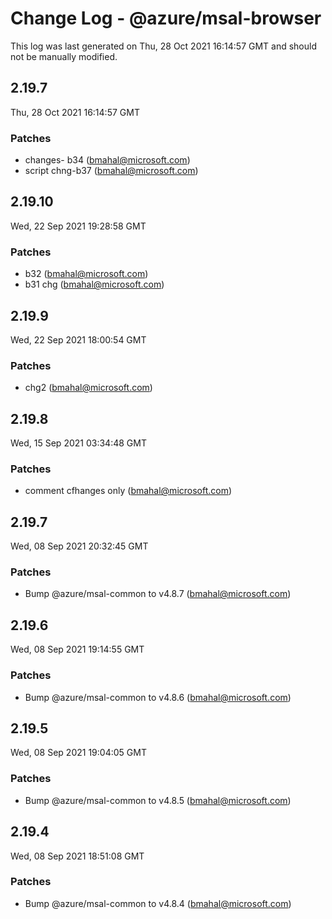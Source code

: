 # Change Log - @azure/msal-browser

This log was last generated on Thu, 28 Oct 2021 16:14:57 GMT and should not be manually modified.

<!-- Start content -->

## 2.19.7

Thu, 28 Oct 2021 16:14:57 GMT

### Patches

- changes- b34 (bmahal@microsoft.com)
- script chng-b37 (bmahal@microsoft.com)

## 2.19.10

Wed, 22 Sep 2021 19:28:58 GMT

### Patches

- b32 (bmahal@microsoft.com)
- b31 chg (bmahal@microsoft.com)

## 2.19.9

Wed, 22 Sep 2021 18:00:54 GMT

### Patches

- chg2   (bmahal@microsoft.com)

## 2.19.8

Wed, 15 Sep 2021 03:34:48 GMT

### Patches

- comment cfhanges only  (bmahal@microsoft.com)

## 2.19.7

Wed, 08 Sep 2021 20:32:45 GMT

### Patches

- Bump @azure/msal-common to v4.8.7 (bmahal@microsoft.com)

## 2.19.6

Wed, 08 Sep 2021 19:14:55 GMT

### Patches

- Bump @azure/msal-common to v4.8.6 (bmahal@microsoft.com)

## 2.19.5

Wed, 08 Sep 2021 19:04:05 GMT

### Patches

- Bump @azure/msal-common to v4.8.5 (bmahal@microsoft.com)

## 2.19.4

Wed, 08 Sep 2021 18:51:08 GMT

### Patches

- Bump @azure/msal-common to v4.8.4 (bmahal@microsoft.com)
